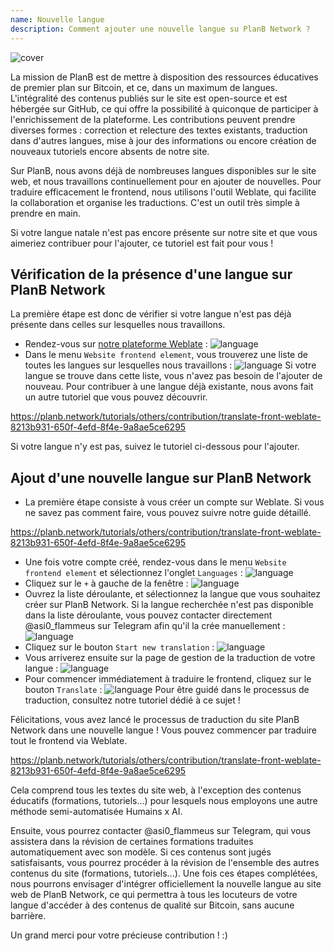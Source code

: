 ```yaml
---
name: Nouvelle langue
description: Comment ajouter une nouvelle langue su PlanB Network ?
---
```

![cover](assets/cover.webp)

La mission de PlanB est de mettre à disposition des ressources éducatives de premier plan sur Bitcoin, et ce, dans un maximum de langues. L'intégralité des contenus publiés sur le site est open-source et est hébergée sur GitHub, ce qui offre la possibilité à quiconque de participer à l'enrichissement de la plateforme. Les contributions peuvent prendre diverses formes : correction et relecture des textes existants, traduction dans d'autres langues, mise à jour des informations ou encore création de nouveaux tutoriels encore absents de notre site.

Sur PlanB, nous avons déjà de nombreuses langues disponibles sur le site web, et nous travaillons continuellement pour en ajouter de nouvelles. Pour traduire efficacement le frontend, nous utilisons l'outil Weblate, qui facilite la collaboration et organise les traductions. C'est un outil très simple à prendre en main. 

Si votre langue natale n'est pas encore présente sur notre site et que vous aimeriez contribuer pour l'ajouter, ce tutoriel est fait pour vous !

## Vérification de la présence d'une langue sur PlanB Network

La première étape est donc de vérifier si votre langue n'est pas déjà présente dans celles sur lesquelles nous travaillons.

- Rendez-vous sur [notre plateforme Weblate](https://weblate.planb.network/projects/planb-network-website/) :
![language](assets/01.webp)
- Dans le menu `Website frontend element`, vous trouverez une liste de toutes les langues sur lesquelles nous travaillons :
![language](assets/02.webp)
Si votre langue se trouve dans cette liste, vous n'avez pas besoin de l'ajouter de nouveau. Pour contribuer à une langue déjà existante, nous avons fait un autre tutoriel que vous pouvez découvrir.

https://planb.network/tutorials/others/contribution/translate-front-weblate-8213b931-650f-4efd-8f4e-9a8ae5ce6295



Si votre langue n'y est pas, suivez le tutoriel ci-dessous pour l'ajouter.

## Ajout d'une nouvelle langue sur PlanB Network

- La première étape consiste à vous créer un compte sur Weblate. Si vous ne savez pas comment faire, vous pouvez suivre notre guide détaillé.

https://planb.network/tutorials/others/contribution/translate-front-weblate-8213b931-650f-4efd-8f4e-9a8ae5ce6295


- Une fois votre compte créé, rendez-vous dans le menu `Website frontend element` et sélectionnez l'onglet `Languages` :
![language](assets/03.webp)
- Cliquez sur le `+` à gauche de la fenêtre :
![language](assets/04.webp)
- Ouvrez la liste déroulante, et sélectionnez la langue que vous souhaitez créer sur PlanB Network. Si la langue recherchée n'est pas disponible dans la liste déroulante, vous pouvez contacter directement @asi0_flammeus sur Telegram afin qu'il la crée manuellement :
![language](assets/05.webp)
- Cliquez sur le bouton `Start new translation` :
![language](assets/06.webp)
- Vous arriverez ensuite sur la page de gestion de la traduction de votre langue :
![language](assets/07.webp)
- Pour commencer immédiatement à traduire le frontend, cliquez sur le bouton `Translate` :
![language](assets/08.webp)
Pour être guidé dans le processus de traduction, consultez notre tutoriel dédié à ce sujet !

Félicitations, vous avez lancé le processus de traduction du site PlanB Network dans une nouvelle langue ! Vous pouvez commencer par traduire tout le frontend via Weblate.

https://planb.network/tutorials/others/contribution/translate-front-weblate-8213b931-650f-4efd-8f4e-9a8ae5ce6295

 Cela comprend tous les textes du site web, à l'exception des contenus éducatifs (formations, tutoriels...) pour lesquels nous employons une autre méthode semi-automatisée Humains x AI.

Ensuite, vous pourrez contacter @asi0_flammeus sur Telegram, qui vous assistera dans la révision de certaines formations traduites automatiquement avec son modèle. Si ces contenus sont jugés satisfaisants, vous pourrez procéder à la révision de l'ensemble des autres contenus du site (formations, tutoriels...). Une fois ces étapes complétées, nous pourrons envisager d'intégrer officiellement la nouvelle langue au site web de PlanB Network, ce qui permettra à tous les locuteurs de votre langue d'accéder à des contenus de qualité sur Bitcoin, sans aucune barrière. 

Un grand merci pour votre précieuse contribution ! :)